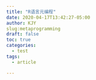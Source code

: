 ```yaml
---
title: "R语言元编程"
date: 2020-04-17T13:42:27-05:00
author: KJY
slug:metaprogramming
draft: false
toc: true
categories:
  - test
tags:
  - article

---
```


